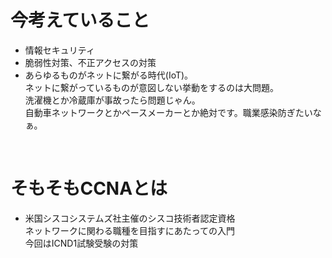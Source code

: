 # 今考えていること

- 情報セキュリティ
- 脆弱性対策、不正アクセスの対策
- あらゆるものがネットに繋がる時代(IoT)。  
ネットに繋がっているものが意図しない挙動をするのは大問題。  
洗濯機とか冷蔵庫が事故ったら問題じゃん。  
自動車ネットワークとかペースメーカーとか絶対です。職業感染防ぎたいなぁ。

</br>

# そもそもCCNAとは
- 米国シスコシステムズ社主催のシスコ技術者認定資格  
ネットワークに関わる職種を目指すにあたっての入門  
今回はICND1試験受験の対策
